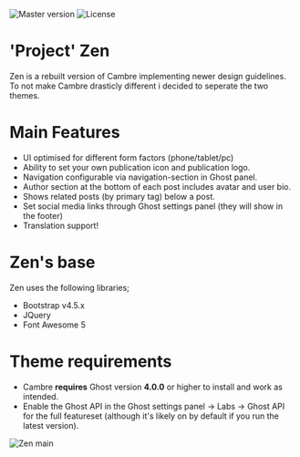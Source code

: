 ![Master version](https://img.shields.io/github/package-json/v/Canitia/zen/master?style=flat-square)
![License](https://img.shields.io/github/license/Canitia/zen?style=flat-square)

# 'Project' Zen
Zen is a rebuilt version of Cambre implementing newer design guidelines. To not make Cambre drasticly different i decided to seperate the two themes.

# Main Features
- UI optimised for different form factors (phone/tablet/pc)
- Ability to set your own publication icon and publication logo.
- Navigation configurable via navigation-section in Ghost panel.
- Author section at the bottom of each post includes avatar and user bio.
- Shows related posts (by primary tag) below a post.
- Set social media links through Ghost settings panel (they will show in the footer)
- Translation support!

# Zen's base
Zen uses the following libraries;
- Bootstrap v4.5.x
- JQuery
- Font Awesome 5

# Theme requirements
- Cambre **requires** Ghost version **4.0.0** or higher to install and work as intended. 
- Enable the Ghost API in the Ghost settings panel -> Labs -> Ghost API for the full featureset (although it's likely on by default if you run the latest version).

![Zen main](https://github.com/canitia/zen/raw/master/assets/screenshot-desktop.png)